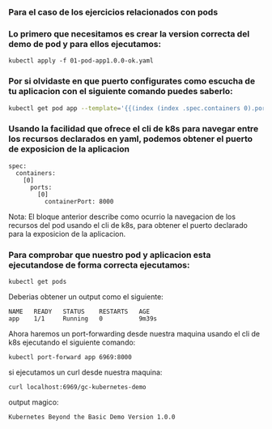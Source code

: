 ### Para el caso de los ejercicios relacionados con pods

### Lo primero que necesitamos es crear la version correcta del demo de pod y para ellos ejecutamos:
```
kubectl apply -f 01-pod-app1.0.0-ok.yaml
```
### Por si olvidaste en que puerto configurates como escucha de tu aplicacion con el siguiente comando puedes saberlo:
```bash
kubectl get pod app --template='{{(index (index .spec.containers 0).ports 0).containerPort}}{{"\n"}}'
```
### Usando la facilidad que ofrece el cli de k8s para navegar entre los recursos declarados en yaml, podemos obtener el puerto de exposicion de la aplicacion
```
spec:
  containers:
    [0]
      ports:
        [0]
          containerPort: 8000
```
Nota: El bloque anterior describe como ocurrio la navegacion de los recursos del pod usando el cli de k8s, para obtener el puerto declarado para la exposicion de la aplicacion.

### Para comprobar que nuestro pod y aplicacion esta ejecutandose de forma correcta ejecutamos:
```
kubectl get pods
```
Deberias obtener un output como el siguiente:
```
NAME   READY   STATUS    RESTARTS   AGE
app    1/1     Running   0          9m39s
```

Ahora haremos un port-forwarding desde nuestra maquina usando el cli de k8s ejecutando el siguiente comando:

```
kubectl port-forward app 6969:8000
````

si ejecutamos un curl desde nuestra maquina:
```
curl localhost:6969/gc-kubernetes-demo
```
output magico:
```
Kubernetes Beyond the Basic Demo Version 1.0.0
```